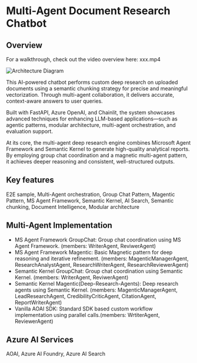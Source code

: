 # Multi-Agent Document Research Chatbot

## Overview
For a walkthrough, check out the video overview here: xxx.mp4

![Architecture Diagram](images/multi-agent-doc-research-architecture-Page-2.png)

This AI-powered chatbot performs custom deep research on uploaded documents using a semantic chunking strategy for precise and meaningful vectorization. Through multi-agent collaboration, it delivers accurate, context-aware answers to user queries.

Built with FastAPI, Azure OpenAI, and Chainlit, the system showcases advanced techniques for enhancing LLM-based applications—such as agentic patterns, modular architecture, multi-agent orchestration, and evaluation support.

At its core, the multi-agent deep research engine combines Microsoft Agent Framework and Semantic Kernel to generate high-quality analytical reports. By employing group chat coordination and a magnetic multi-agent pattern, it achieves deeper reasoning and consistent, well-structured outputs.

## Key features
E2E sample, Multi-Agent orchestration, Group Chat Pattern, Magentic Pattern, MS Agent Framework, Semantic Kernel, AI Search, Semantic chunking, Document Intelligence, Modular architecture

## Multi-Agent Implementation
- MS Agent Framework GroupChat: Group chat coordination using MS Agent Framework. (members: WriterAgent, ReviwerAgent)
- MS Agent Framework Magentic: Basic Magnetic pattern for deep reasoning and iterative refinement. (members: MagenticManagerAgent, ResearchAnalystAgent, ResearchWriterAgent, ResearchReviewerAgent)
- Semantic Kernel GroupChat: Group chat coordination using Semantic Kernel. (members: WriterAgent, ReviwerAgent)
- Semantic Kernel Magentic(Deep-Research-Agents): Deep research agents using Semantic Kernel. (members: MagenticManagerAgent, LeadResearchAgent, CredibilityCriticAgent, CitationAgent, ReportWriterAgent)
- Vanilla AOAI SDK: Standard SDK based custom workflow implementation using parallel calls.(members: WrtiterAgent, ReviewerAgent)

## Azure AI Services
AOAI, Azure AI Foundry, Azure AI Search

